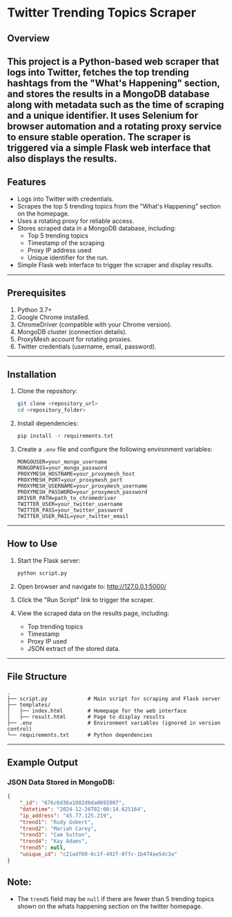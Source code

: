 # Twitter Trending Topics Scraper

## Overview
This project is a Python-based web scraper that logs into Twitter, fetches the top trending hashtags from the "What's Happening" section, and stores the results in a MongoDB database along with metadata such as the time of scraping and a unique identifier. It uses Selenium for browser automation and a rotating proxy service to ensure stable operation. The scraper is triggered via a simple Flask web interface that also displays the results.
---

## Features
- Logs into Twitter with credentials.
- Scrapes the top 5 trending topics from the "What's Happening" section on the homepage.
- Uses a rotating proxy for reliable access.
- Stores scraped data in a MongoDB database, including:
  - Top 5 trending topics
  - Timestamp of the scraping
  - Proxy IP address used
  - Unique identifier for the run.
- Simple Flask web interface to trigger the scraper and display results.
---

## Prerequisites
1. Python 3.7+
2. Google Chrome installed.
3. ChromeDriver (compatible with your Chrome version).
4. MongoDB cluster (connection details).
5. ProxyMesh account for rotating proxies.
6. Twitter credentials (username, email, password).
---

## Installation

1. Clone the repository:
   ```bash
   git clone <repository_url>
   cd <repository_folder>
   ```

2. Install dependencies:
   ```bash
   pip install -r requirements.txt
   ```

3. Create a `.env` file and configure the following environment variables:
   ```env
   MONGOUSER=your_mongo_username
   MONGOPASS=your_mongo_password
   PROXYMESH_HOSTNAME=your_proxymesh_host
   PROXYMESH_PORT=your_proxymesh_port
   PROXYMESH_USERNAME=your_proxymesh_username
   PROXYMESH_PASSWORD=your_proxymesh_password
   DRIVER_PATH=path_to_chromedriver
   TWITTER_USER=your_twitter_username
   TWITTER_PASS=your_twitter_password
   TWITTER_USER_MAIL=your_twitter_email
   ```
---

## How to Use

1. Start the Flask server:
   ```bash
   python script.py
   ```

2. Open browser and navigate to: http://127.0.0.1:5000/

3. Click the "Run Script" link to trigger the scraper.

4. View the scraped data on the results page, including:
   - Top trending topics
   - Timestamp
   - Proxy IP used
   - JSON extract of the stored data.
---

## File Structure
```
.
├── script.py             # Main script for scraping and Flask server
├── templates/
│   ├── index.html        # Homepage for the web interface
│   ├── result.html       # Page to display results
├── .env                  # Environment variables (ignored in version control)
└── requirements.txt      # Python dependencies
```

---
## Example Output

### JSON Data Stored in MongoDB:
```json
{
    "_id": "676c6d36a1082d0da0692007",
    "datetime": "2024-12-26T02:08:14.625164",
    "ip_address": "45.77.125.219",
    "trend1": "Rudy Gobert",
    "trend2": "Mariah Carey",
    "trend3": "Cam Sutton",
    "trend4": "Kay Adams",
    "trend5": null,
    "unique_id": "c21adf60-6c1f-492f-8ffc-1b474ae54c3a"
}
```

## Note:
- The `trend5` field may be `null` if there are fewer than 5 trending topics shown on the whats happening section on the twitter homepage.

